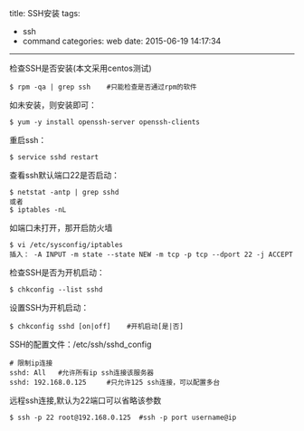 title: SSH安装
tags:
  - ssh
  - command
categories: web
date: 2015-06-19 14:17:34
---

检查SSH是否安装(本文采用centos测试)

	$ rpm -qa | grep ssh 	#只能检查是否通过rpm的软件

如未安装，则安装即可：

	$ yum -y install openssh-server openssh-clients

重启ssh：
	
	$ service sshd restart

<!-- more -->

查看ssh默认端口22是否启动：

	$ netstat -antp | grep sshd 
	或者
	$ iptables -nL 

如端口未打开，那开启防火墙

	$ vi /etc/sysconfig/iptables
	插入： -A INPUT -m state --state NEW -m tcp -p tcp --dport 22 -j ACCEPT

检查SSH是否为开机启动：
	
	$ chkconfig --list sshd

设置SSH为开机启动：

	$ chkconfig sshd [on|off]    #开机启动[是|否]

SSH的配置文件：/etc/ssh/sshd_config

	# 限制ip连接
	sshd: All 	#允许所有ip ssh连接该服务器
	sshd: 192.168.0.125		#只允许125 ssh连接，可以配置多台

远程ssh连接,默认为22端口可以省略该参数
	
	$ ssh -p 22 root@192.168.0.125	#ssh -p port username@ip